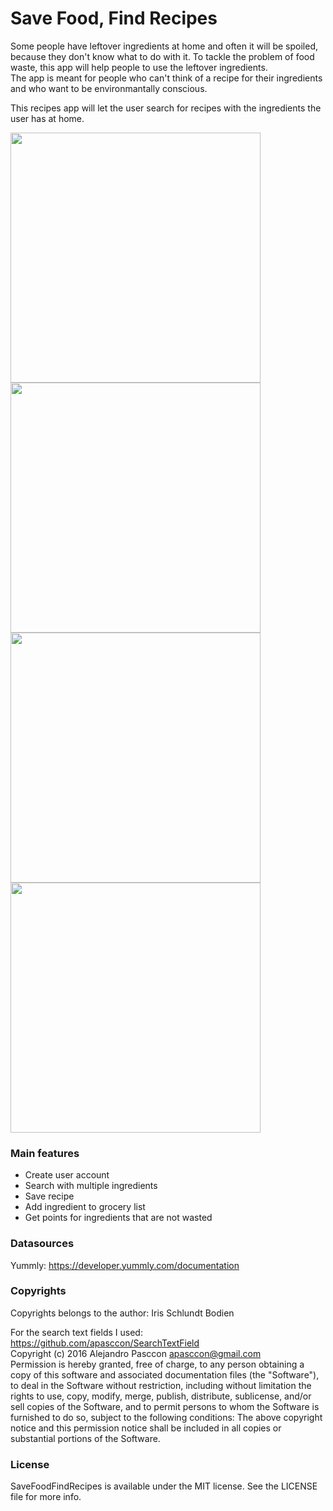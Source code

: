 # Save Food, Find Recipes
Some people have leftover ingredients at home and often it will be spoiled, because they don't know what to do with it.
To tackle the problem of food waste, this app will help people to use the leftover ingredients.  
The app is meant for people who can't think of a recipe for their ingredients and who want to be environmantally conscious.  
  
This recipes app will let the user search for recipes with the ingredients the user has at home.  
   
<img src=https://github.com/LouiseIris/SaveFoodFindRecipes/blob/master/docs/picture1.png width="400"> <img src=https://github.com/LouiseIris/SaveFoodFindRecipes/blob/master/docs/picture2.png width="400">  
<img src=https://github.com/LouiseIris/SaveFoodFindRecipes/blob/master/docs/picture3.png width="400"> <img src=https://github.com/LouiseIris/SaveFoodFindRecipes/blob/master/docs/picture5.png width="400">  
  
### Main features  
* Create user account  
* Search with multiple ingredients 
* Save recipe  
* Add ingredient to grocery list  
* Get points for ingredients that are not wasted
  
### Datasources  
Yummly: https://developer.yummly.com/documentation    
  
### Copyrights  
Copyrights belongs to the author: Iris Schlundt Bodien  
  
For the search text fields I used: https://github.com/apasccon/SearchTextField  
Copyright (c) 2016 Alejandro Pasccon <apasccon@gmail.com>  
Permission is hereby granted, free of charge, to any person obtaining a copy
of this software and associated documentation files (the "Software"), to deal
in the Software without restriction, including without limitation the rights
to use, copy, modify, merge, publish, distribute, sublicense, and/or sell
copies of the Software, and to permit persons to whom the Software is
furnished to do so, subject to the following conditions:
The above copyright notice and this permission notice shall be included in
all copies or substantial portions of the Software.  
  
### License  
SaveFoodFindRecipes is available under the MIT license. See the LICENSE file for more info.
